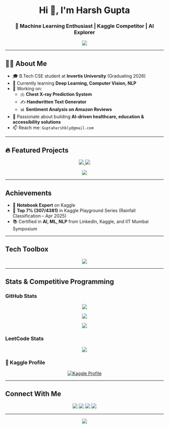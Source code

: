 <h1 align="center">Hi 👋, I'm Harsh Gupta</h1>
<h3 align="center">🚀 Machine Learning Enthusiast | Kaggle Competitor | AI Explorer</h3>

<p align="center">
  <img src="https://readme-typing-svg.herokuapp.com?font=Fira+Code&duration=3000&pause=500&color=36BCF7&center=true&vCenter=true&width=600&lines=Exploring+AI+%26+Deep+Learning...;Building+Healthcare+AI+Solutions;Competing+on+Kaggle+%26+LeetCode;Turning+Ideas+into+AI+Projects!+🔥" />
</p>

---

## 🧑‍💻 About Me

- 🎓 B.Tech CSE student at **Invertis University** (Graduating 2026)  
- 🌱 Currently learning **Deep Learning, Computer Vision, NLP**  
- 🔭 Working on:  
  - 🫁 **Chest X-ray Prediction System**  
  - ✍️ **Handwritten Text Generator**  
  - 📊 **Sentiment Analysis on Amazon Reviews**  
- 🧠 Passionate about building **AI-driven healthcare, education & accessibility solutions**  
- 📫 Reach me: `Guptaharshbly@gmail.com`

---

## 🔥 Featured Projects

<p align="center">
  <a href="https://github.com/4444Harsh/Chest-X-ray-Analysis-System">
    <img src="https://github-readme-stats.vercel.app/api/pin/?username=4444Harsh&repo=Chest-X-ray-Analysis-System&theme=tokyonight" />
  </a>
  <a href="https://github.com/4444Harsh/RD-INFRO-TECHNOLOGY">
    <img src="https://github-readme-stats.vercel.app/api/pin/?username=4444Harsh&repo=RD-INFRO-TECHNOLOGY&theme=tokyonight" />
  </a>
</p>

<p align="center">
  <a href="https://github.com/4444Harsh/Amazon_review_sentiment_analysis">
    <img src="https://github-readme-stats.vercel.app/api/pin/?username=4444Harsh&repo=Amazon_review_sentiment_analysis&theme=tokyonight" />
  </a>
</p>

---

##  Achievements

- 🧠 **Notebook Expert** on Kaggle  
- 🥇 **Top 7% (307/4381)** in Kaggle Playground Series (Rainfall Classification – Apr 2025)  
- 📚 Certified in **AI, ML, NLP** from LinkedIn, Kaggle, and IIT Mumbai Symposium

---

##  Tech Toolbox

<p align="center">
  <img src="https://skillicons.dev/icons?i=python,cpp,js,tensorflow,flask,streamlit,opencv,numpy,pandas,mongodb,git,github,vscode" />
</p>

---

##  Stats & Competitive Programming

###  GitHub Stats
<p align="center">
  <img src="https://github-readme-stats.vercel.app/api?username=4444Harsh&show_icons=true&theme=radical&count_private=true" />
</p>
<p align="center">
  <img src="https://streak-stats.demolab.com?user=4444Harsh&theme=radical" />
</p>
<p align="center">
  <img src="https://github-readme-stats.vercel.app/api/top-langs/?username=4444Harsh&layout=compact&theme=radical" />
</p>

###  LeetCode Stats
<p align="center">
  <img src="https://leetcard.jacoblin.cool/4444harsh?theme=light&font=Fira+Code&ext=contest" />
</p>

### 🏅 Kaggle Profile
<p align="center">
  <a href="https://www.kaggle.com/harshgupta4444">
    <img src="https://img.shields.io/badge/Kaggle-20BEFF?style=for-the-badge&logo=kaggle&logoColor=white" alt="Kaggle Profile" />
  </a>
</p>

---

##  Connect With Me

<p align="center">
  <a href="mailto:Guptaharshbly@gmail.com"><img src="https://img.shields.io/badge/Gmail-D14836?style=for-the-badge&logo=gmail&logoColor=white" /></a>
  <a href="https://www.linkedin.com/in/4444harsh"><img src="https://img.shields.io/badge/LinkedIn-0077B5?style=for-the-badge&logo=linkedin&logoColor=white" /></a>
  <a href="https://x.com/4444HarshGupta"><img src="https://img.shields.io/badge/X-000000?style=for-the-badge&logo=x&logoColor=white" /></a>
  <a href="https://www.kaggle.com/harshgupta4444"><img src="https://img.shields.io/badge/Kaggle-20BEFF?style=for-the-badge&logo=kaggle&logoColor=white" /></a>
</p>

---

<p align="center">
  <img src="https://capsule-render.vercel.app/api?type=waving&color=0:8a2be2,100:20c997&height=120&section=footer" />
</p>
